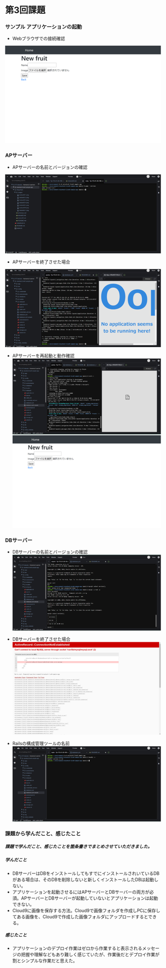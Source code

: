 # 第3回課題
### サンプル アプリケーションの起動

- Webブラウザでの接続確認

![接続確認](images/lecture03-1.png)

### APサーバー
- APサーバーの名前とバージョンの確認

![APサーバーの名前とバージョン](images/lecture03-2.png)
- APサーバーを終了させた場合

![APサーバーを終了させた場合](images/lecture03-3.png)

- APサーバーを再起動と動作確認
![APサーバーを再起動](images/lecture03-4.png)
![再起動後の動作確認](images/lecture03-8.png)


### DBサーバー

- DBサーバーの名前とバージョンの確認
![DBサーバーの名前とバージョン](images/lecture03-5.png)

- DBサーバーを終了させた場合
![DBサーバーを終了させた場合](images/lecture03-6.png)

- Railsの構成管理ツールの名前
![Railsの構成管理ツールの名前](images/lecture03-7.png)

### 課題から学んだこと、感じたこと
##### 課題で学んだこと、感じたことを箇条書きでまとめさせていただきました。

##### 学んだこと
- DBサーバーはDBをインストールしてもすでにインストールされいているDBがある場合は、そのDBを削除しないと新しくインストールしたDBは起動しない。
- アプリケーションを起動させるにはAPサーバーとDBサーバーの両方が必須。APサーバーとDBサーバーが起動していないとアプリケーションは起動できない。
- Cloud9に画像を保存する方法。Cloud9で画像フォルダを作成しPCに保存してある画像を、Cloud9で作成した画像フォルダにアップロードするとできる。

##### 感じたこと
- アプリケーションのデプロイ作業はゼロから作業すると表示されるメッセージの把握や理解などもあり難しく感じていたが、作業後だとデプロイ作業が割とシンプルな作業だと思えた。
